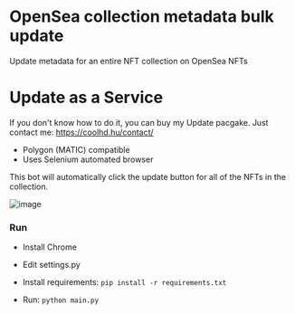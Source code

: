 # OpenSea collection metadata bulk update
Update metadata for an entire NFT collection on OpenSea NFTs

# Update as a Service
If you don't know how to do it, you can buy my Update pacgake. Just contact me: https://coolhd.hu/contact/

- Polygon (MATIC) compatible
- Uses Selenium automated browser

This bot will automatically click the update button for all of the NFTs in the collection.

![image](https://user-images.githubusercontent.com/10603822/160479874-26d6bc7b-0733-444a-af22-c14937eaf644.png)


### Run

- Install Chrome

- Edit settings.py

- Install requirements: `pip install -r requirements.txt`

- Run: `python main.py`
